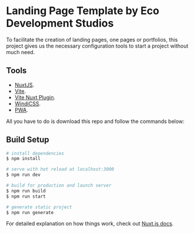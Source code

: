 # Landing Page Template by Eco Development Studios

To facilitate the creation of landing pages, one pages or portfolios, this project gives us the necessary configuration tools to start a project without much need.

## Tools

- [NuxtJS](https://nuxtjs.org).
- [Vite](https://vitejs.dev/).
- [Vite Nuxt Plugin](https://vite.nuxtjs.org/).
- [WindiCSS](https://windicss.org/).
- [PWA](https://pwa.nuxtjs.org/).

All you have to do is download this repo and follow the commands below:

## Build Setup

```bash
# install dependencies
$ npm install

# serve with hot reload at localhost:3000
$ npm run dev

# build for production and launch server
$ npm run build
$ npm run start

# generate static project
$ npm run generate
```

For detailed explanation on how things work, check out [Nuxt.js docs](https://nuxtjs.org).
